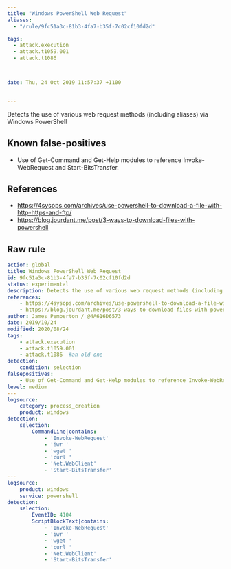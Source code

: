 ```yaml
---
title: "Windows PowerShell Web Request"
aliases:
  - "/rule/9fc51a3c-81b3-4fa7-b35f-7c02cf10fd2d"

tags:
  - attack.execution
  - attack.t1059.001
  - attack.t1086



date: Thu, 24 Oct 2019 11:57:37 +1100


---
```


Detects the use of various web request methods (including aliases) via Windows PowerShell

<!--more-->


## Known false-positives

* Use of Get-Command and Get-Help modules to reference Invoke-WebRequest and Start-BitsTransfer.



## References

* https://4sysops.com/archives/use-powershell-to-download-a-file-with-http-https-and-ftp/
* https://blog.jourdant.me/post/3-ways-to-download-files-with-powershell


## Raw rule
```yaml
action: global
title: Windows PowerShell Web Request
id: 9fc51a3c-81b3-4fa7-b35f-7c02cf10fd2d
status: experimental
description: Detects the use of various web request methods (including aliases) via Windows PowerShell
references:
    - https://4sysops.com/archives/use-powershell-to-download-a-file-with-http-https-and-ftp/
    - https://blog.jourdant.me/post/3-ways-to-download-files-with-powershell
author: James Pemberton / @4A616D6573
date: 2019/10/24
modified: 2020/08/24
tags:
    - attack.execution
    - attack.t1059.001
    - attack.t1086  #an old one
detection:
    condition: selection
falsepositives:
    - Use of Get-Command and Get-Help modules to reference Invoke-WebRequest and Start-BitsTransfer.
level: medium
---
logsource:
    category: process_creation
    product: windows
detection:
    selection:
        CommandLine|contains:
            - 'Invoke-WebRequest'
            - 'iwr '
            - 'wget '
            - 'curl '
            - 'Net.WebClient'
            - 'Start-BitsTransfer'
---
logsource:
    product: windows
    service: powershell
detection:
    selection:
        EventID: 4104
        ScriptBlockText|contains:
            - 'Invoke-WebRequest'
            - 'iwr '
            - 'wget '
            - 'curl '
            - 'Net.WebClient'
            - 'Start-BitsTransfer'

```

